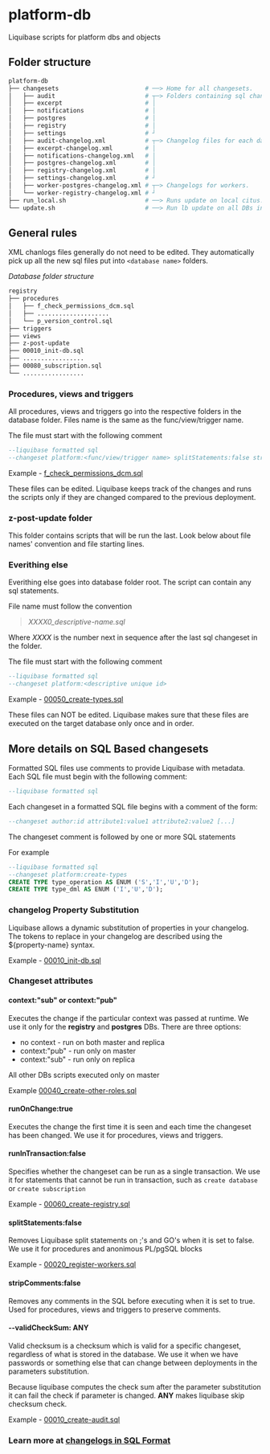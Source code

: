 # platform-db
Liquibase scripts for platform dbs and objects
## Folder structure
```bash
platform-db
├── changesets                        # ──> Home for all changesets.
│   ├── audit                         # ┬─> Folders containing sql changesets for each database.
│   ├── excerpt                       # │
│   ├── notifications                 # │
│   ├── postgres                      # │
│   ├── registry                      # │
│   ├── settings                      # ┘
│   ├── audit-changelog.xml           # ┬─> Changelog files for each database. Include all the sql files from the respective folders.
│   ├── excerpt-changelog.xml         # │
│   ├── notifications-changelog.xml   # │
│   ├── postgres-changelog.xml        # │
│   ├── registry-changelog.xml        # │
│   ├── settings-changelog.xml        # ┘
│   ├── worker-postgres-changelog.xml # ┬─> Changelogs for workers.
│   └── worker-registry-changelog.xml # ┘
├── run_local.sh                      # ──> Runs update on local citus. For testing.
└── update.sh                         # ──> Run lb update on all DBs in order.
```
## General rules
XML chanlogs files generally do not need to be edited. They automatically pick up all the new sql files put into `<database name>` folders.

*Database folder structure*
```bash
registry
├── procedures
│   ├── f_check_permissions_dcm.sql
│   ├── ....................
│   └── p_version_control.sql
├── triggers
├── views
├── z-post-update
├── 00010_init-db.sql
├── .................
├── 00080_subscription.sql
└── .................
```
### Procedures, views and triggers
All procedures, views and triggers go into the respective folders in the database folder. Files name is the same as the func/view/trigger name.

The file must start with the following comment
```sql
--liquibase formatted sql
--changeset platform:<func/view/trigger name> splitStatements:false stripComments:false runOnChange:true
```
Example - [f_check_permissions_dcm.sql](../platform-db/changesets/registry/procedures/f_check_permissions_dcm.sql)

These files can be edited. Liquibase keeps track of the changes and runs the scripts only if they are changed compared to the previous deployment.

### z-post-update folder
This folder contains scripts that will be run the last.
Look below about file names' convention and file starting lines.

### Everithing else
Everithing else goes into database folder root. The script can contain any sql statements.

File name must follow the convention

> *XXXX0_descriptive-name.sql*

Where *XXXX* is the number next in sequence after the last sql changeset in the folder.

The file must start with the following comment
```sql
--liquibase formatted sql
--changeset platform:<descriptive unique id>
```
Example - [00050_create-types.sql](../platform-db/changesets/registry/00050_create-types.sql)

These files can NOT be edited. Liquibase makes sure that these files are executed on the target database only once and in order.
## More details on SQL Based changesets
Formatted SQL files use comments to provide Liquibase with metadata. Each SQL file must begin with the following comment:
```sql
--liquibase formatted sql
```
Each changeset in a formatted SQL file begins with a comment of the form:
```sql
--changeset author:id attribute1:value1 attribute2:value2 [...]
```
The changeset comment is followed by one or more SQL statements

For example
```sql
--liquibase formatted sql
--changeset platform:create-types
CREATE TYPE type_operation AS ENUM ('S','I','U','D');
CREATE TYPE type_dml AS ENUM ('I','U','D');
```
### changelog Property Substitution

Liquibase allows a dynamic substitution of properties in your changelog. The tokens to replace in your changelog are described using the ${property-name} syntax.

Example - [00010_init-db.sql](../platform-db/changesets/registry/00010_init-db.sql)
### Changeset attributes
#### context:"sub" or context:"pub"
Executes the change if the particular context was passed at runtime. We use it only for the **registry** and **postgres** DBs. There are three options: 
* no context - run on both master and replica
* context:"pub" - run only on master
* context:"sub" - run only on replica

All other DBs scripts executed only on master

Example [00040_create-other-roles.sql](../platform-db/changesets/postgres/00040_create-other-roles.sql)
#### runOnChange:true
Executes the change the first time it is seen and each time the changeset has been changed. We use it for procedures, views and triggers.
#### runInTransaction:false
Specifies whether the changeset can be run as a single transaction. We use it for statements that cannot be run in transaction, such as ```create database``` or ```create subscription```

Example - [00060_create-registry.sql](../platform-db/changesets/postgres/00060_create-registry.sql)
#### splitStatements:false 
Removes Liquibase split statements on ;'s and GO's when it is set to false. We use it for procedures and anonimous PL/pgSQL blocks

Example - [00020_register-workers.sql](../platform-db/changesets/registry/00020_register-workers.sql)
#### stripComments:false
Removes any comments in the SQL before executing when it is set to true. Used for procedures, views and triggers to preserve comments. 
#### --validCheckSum: ANY
Valid checksum is a checksum which is valid for a specific changeset, regardless of what is stored in the database. We use it when we have passwords or something else that can change between deployments in the parameters substitution.

Because liquibase computes the check sum after the parameter substitution it can fail the check if parameter is changed. **ANY** makes liquibase skip checksum check. 

Example - [00010_create-audit.sql](../platform-db/changesets/postgres/00010_create-audit.sql)
### Learn more at [changelogs in SQL Format](https://docs.liquibase.com/concepts/basic/sql-format.html)
